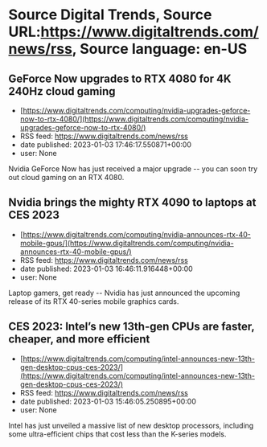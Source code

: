# Source Digital Trends, Source URL:https://www.digitaltrends.com/news/rss, Source language: en-US

## GeForce Now upgrades to RTX 4080 for 4K 240Hz cloud gaming
 - [https://www.digitaltrends.com/computing/nvidia-upgrades-geforce-now-to-rtx-4080/](https://www.digitaltrends.com/computing/nvidia-upgrades-geforce-now-to-rtx-4080/)
 - RSS feed: https://www.digitaltrends.com/news/rss
 - date published: 2023-01-03 17:46:17.550871+00:00
 - user: None

Nvidia GeForce Now has just received a major upgrade -- you can soon try out cloud gaming on an RTX 4080.

## Nvidia brings the mighty RTX 4090 to laptops at CES 2023
 - [https://www.digitaltrends.com/computing/nvidia-announces-rtx-40-mobile-gpus/](https://www.digitaltrends.com/computing/nvidia-announces-rtx-40-mobile-gpus/)
 - RSS feed: https://www.digitaltrends.com/news/rss
 - date published: 2023-01-03 16:46:11.916448+00:00
 - user: None

Laptop gamers, get ready -- Nvidia has just announced the upcoming release of its RTX 40-series mobile graphics cards.

## CES 2023: Intel’s new 13th-gen CPUs are faster, cheaper, and more efficient
 - [https://www.digitaltrends.com/computing/intel-announces-new-13th-gen-desktop-cpus-ces-2023/](https://www.digitaltrends.com/computing/intel-announces-new-13th-gen-desktop-cpus-ces-2023/)
 - RSS feed: https://www.digitaltrends.com/news/rss
 - date published: 2023-01-03 15:46:05.250895+00:00
 - user: None

Intel has just unveiled a massive list of new desktop processors, including some ultra-efficient chips that cost less than the K-series models.
